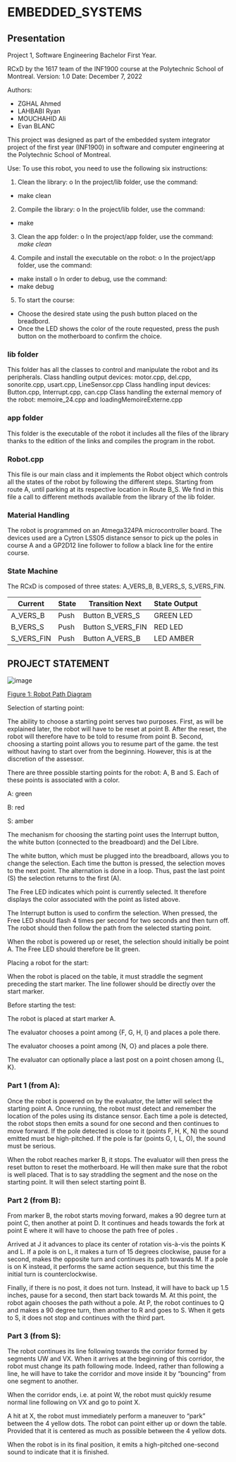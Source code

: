 # EMBEDDED_SYSTEMS

## Presentation
Project 1, Software Engineering Bachelor First Year.

RCxD by the 1617 team of the INF1900 course at the Polytechnic School of Montreal.
Version: 1.0
Date: December 7, 2022

Authors:
* ZGHAL Ahmed
* LAHBABI Ryan
* MOUCHAHID Ali
* Evan BLANC

This project was designed as part of the embedded system integrator project of the first year (INF1900) in software and computer engineering at the Polytechnic School of Montreal.

Use:
To use this robot, you need to use the following six instructions:

1. Clean the library:
o In the project/lib folder, use the command:
* make clean
2. Compile the library:
o In the project/lib folder, use the command:
* make
3. Clean the app folder:
o In the project/app folder, use the command:
*make clean*

4. Compile and install the executable on the robot:
o In the project/app folder, use the command:
* make install
o In order to debug, use the command:
* make debug

5. To start the course:
* Choose the desired state using the push button placed on the breadbord.
* Once the LED shows the color of the route requested, press the push button on the motherboard to confirm the choice.

### lib folder
This folder has all the classes to control and manipulate the robot and its peripherals.
Class handling output devices: motor.cpp, del.cpp, sonorite.cpp, usart.cpp, LineSensor.cpp
Class handling input devices: Button.cpp, Interrupt.cpp, can.cpp
  Class handling the external memory of the robot: memoire_24.cpp and loadingMemoireExterne.cpp

### app folder
This folder is the executable of the robot it includes all the files of the library thanks to the edition of the links and compiles the program in the robot.

### Robot.cpp
This file is our main class and it implements the Robot object which controls all the states of the robot by following the different steps. Starting from route A, until parking at its respective location in Route B_S. We find in this file a call to different methods available from the library of the lib folder.

### Material Handling
The robot is programmed on an Atmega324PA microcontroller board. The devices used are a Cytron LSS05 distance sensor to pick up the poles in course A and a GP2D12 line follower to follow a black line for the entire course.

### State Machine

The RCxD is composed of three states: A_VERS_B, B_VERS_S, S_VERS_FIN.

| Current     |State  |Transition Next    |State Output |                                                 
|-------------|-------|-------------------|-------------|
| A_VERS_B    |Push   |Button B_VERS_S    |GREEN LED    |                                                 
| B_VERS_S    |Push   |Button S_VERS_FIN  |RED LED      |                                                 
| S_VERS_FIN  |Push   |Button A_VERS_B    |LED AMBER    | 


## PROJECT STATEMENT
![image](https://user-images.githubusercontent.com/89122986/209289057-4b673f19-c2a6-41d0-a826-b2bf12e24859.png)

<ins> Figure 1: Robot Path Diagram </ins>



Selection of starting point:

The ability to choose a starting point serves two purposes. First, as will be explained later, the robot will have to be reset at point B. After the reset, the robot will therefore have to be told to resume from point B. Second, choosing a starting point allows you to resume part of the game. the test without having to start over from the beginning. However, this is at the discretion of the assessor.

There are three possible starting points for the robot: A, B and S. Each of these points is associated with a color.

A: green

B: red

S: amber

The mechanism for choosing the starting point uses the Interrupt button, the white button (connected to the breadboard) and the Del Libre.

The white button, which must be plugged into the breadboard, allows you to change the selection. Each time the button is pressed, the selection moves to the next point. The alternation is done in a loop. Thus, past the last point (S) the selection returns to the first (A).

The Free LED indicates which point is currently selected. It therefore displays the color associated with the point as listed above.

The Interrupt button is used to confirm the selection. When pressed, the Free LED should flash 4 times per second for two seconds and then turn off. The robot should then follow the path from the selected starting point.

When the robot is powered up or reset, the selection should initially be point A. The Free LED should therefore be lit green.

Placing a robot for the start:

When the robot is placed on the table, it must straddle the segment preceding the start marker. The line follower should be directly over the start marker.




Before starting the test:

The robot is placed at start marker A.

The evaluator chooses a point among {F, G, H, I} and places a pole there.

The evaluator chooses a point among {N, O} and places a pole there.

The evaluator can optionally place a last post on a point chosen among {L, K}.

### Part 1 (from A):

Once the robot is powered on by the evaluator, the latter will select the starting point A. Once running, the robot must detect and remember the location of the poles using its distance sensor. Each time a pole is detected, the robot stops then emits a sound for one second and then continues to move forward. If the pole detected is close to it (points F, H, K, N) the sound emitted must be high-pitched. If the pole is far (points G, I, L, O), the sound must be serious.

When the robot reaches marker B, it stops. The evaluator will then press the reset button to reset the motherboard. He will then make sure that the robot is well placed. That is to say straddling the segment and the nose on the starting point. It will then select starting point B.

### Part 2 (from B):


From marker B, the robot starts moving forward, makes a 90 degree turn at point C, then another at point D. It continues and heads towards the fork at point E where it will have to choose the path free of poles . 

Arrived at J it advances to place its center of rotation vis-à-vis the points K and L. If a pole is on L, it makes a turn of 15 degrees clockwise, pause for a second, makes the opposite turn and continues its path towards M. If a pole is on K instead, it performs the same action sequence, but this time the initial turn is counterclockwise. 

Finally, if there is no post, it does not turn. Instead, it will have to back up 1.5 inches, pause for a second, then start back towards M. At this point, the robot again chooses the path without a pole. At P, the robot continues to Q and makes a 90 degree turn, then another to R and goes to S. When it gets to S, it does not stop and continues with the third part.


### Part 3 (from S):


The robot continues its line following towards the corridor formed by segments UW and VX. When it arrives at the beginning of this corridor, the robot must change its path following mode. Indeed, rather than following a line, he will have to take the corridor and move inside it by “bouncing” from one segment to another.

When the corridor ends, i.e. at point W, the robot must quickly resume normal line following on VX and go to point X.

A hit at X, the robot must immediately perform a maneuver to “park” between the 4 yellow dots. The robot can point either up or down the table. Provided that it is centered as much as possible between the 4 yellow dots.


When the robot is in its final position, it emits a high-pitched one-second sound to indicate that it is finished.
